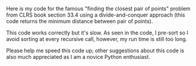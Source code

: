 Here is my code for the famous "finding the closest pair of points" problem from CLRS book section 33.4 using a divide-and-conquer approach (this code returns the minimum distance between pair of points).

This code works correctly but it's slow. As seen in the code, I pre-sort so I avoid sorting at every recursive call, however, my run time is still too long.

Please help me speed this code up; other suggestions about this code is also much appreciated as I am a novice Python enthusiast.
